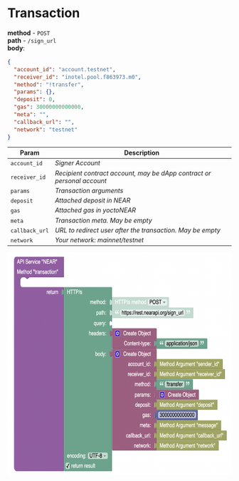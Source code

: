 # Transaction  

**method** - `POST`  
**path** - `/sign_url`  
**body**:
```JSON
{
  "account_id": "account.testnet",
  "receiver_id": "inotel.pool.f863973.m0",
  "method": "!transfer",
  "params": {},
  "deposit": 0,
  "gas": 30000000000000,
  "meta": "",
  "callback_url": "",
  "network": "testnet"
}
```

| Param                            | Description                                                                                                             |
| -------------------------------- | ----------------------------------------------------------------------------------------------------------------------- |
| `account_id`                     | _Signer Account_                                                                                                        |
| `receiver_id`                    | _Recipient contract account, may be dApp contract or personal account_                                                  |
| `params`                         | _Transaction arguments_                                                                                                 |
| `deposit`                        | _Attached deposit in NEAR_                                                                                              |
| `gas`                            | _Attached gas in yoctoNEAR_                                                                                             |
| `meta`                           | _Transaction meta. May be empty_                                                                                        |
| `callback_url`                   | _URL to redirect user after the transaction. May be empty_                                                              |
| `network`                        | _Your network: mainnet/testnet_                                                                                         |



<img src="../img/method_transaction.png" height="500px">

